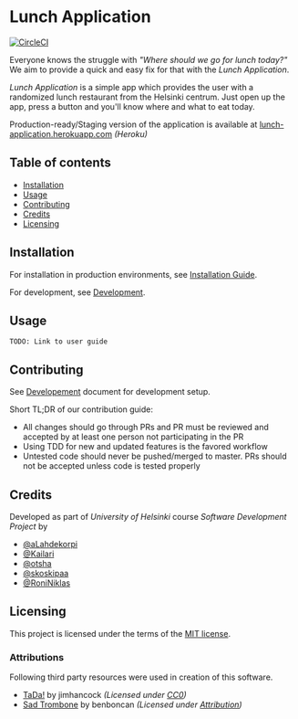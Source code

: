 Lunch Application
=================
[![CircleCI](https://circleci.com/gh/team-lunch-app/lunch-app.svg?style=svg)](https://circleci.com/gh/team-lunch-app/lunch-app)

Everyone knows the struggle with *"Where should we go for lunch today?"* We aim to provide a quick and easy fix for that with the *Lunch Application*.

*Lunch Application* is a simple app which provides the user with a randomized lunch restaurant from the Helsinki centrum. Just open up the app, press a button and you'll know where and what to eat today.

Production-ready/Staging version of the application is available at [lunch-application.herokuapp.com](https://lunch-application.herokuapp.com) *(Heroku)*


Table of contents
-----------------
- [Installation](#Installation)
- [Usage](#Usage)
- [Contributing](#Contributing)
- [Credits](#Credits)
- [Licensing](#Licensing)

Installation
------------
For installation in production environments, see [Installation Guide](./documentation/installation.md).

For development, see [Development](./documentation/installation.md).

Usage
-----
`TODO: Link to user guide`

Contributing
------------
See [Developement](./documentation/installation.md) document for development setup.

Short TL;DR of our contribution guide:
 - All changes should go through PRs and PR must be reviewed and accepted by at least one person not participating in the PR
 - Using TDD for new and updated features is the favored workflow
 - Untested code should never be pushed/merged to master. PRs should not be accepted unless code is tested properly

Credits
-------
Developed as part of *University of Helsinki* course *Software Development Project* by
 - [@aLahdekorpi](https://github.com/aLahdekorpi)
 - [@Kailari](https://github.com/Kailari)
 - [@otsha](https://github.com/otsha)
 - [@skoskipaa](https://github.com/skoskipaa)
 - [@RoniNiklas](https://github.com/RoniNiklas)

   
Licensing
---------
This project is licensed under the terms of the [MIT license](./LICENSE).

### Attributions
Following third party resources were used in creation of this software.
 - [TaDa!](https://freesound.org/people/jimhancock/sounds/376318/) by jimhancock  *(Licensed under [CC0](https://creativecommons.org/publicdomain/zero/1.0/))*
 - [Sad Trombone](https://freesound.org/people/Benboncan/sounds/73581/) by benboncan *(Licensed under [Attribution](https://creativecommons.org/licenses/by/3.0/))*

